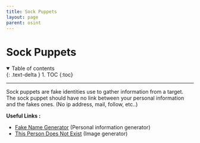 ```yaml
---
title: Sock Puppets
layout: page
parent: osint
---
```


# Sock Puppets

<details open markdown="block">
  <summary>
    Table of contents
  </summary>
  {: .text-delta }
1. TOC
{:toc}
</details>

---

Sock puppets are fake identities use to gather information from a target.
The sock puppet should have no link between your personal information and the fakes ones. (No ip address, mail, follow, etc..)

**Useful Links :**

- [Fake Name Generator](kenamegenerator.com/) (Personal information generator)
- [This Person Does Not Exist](https://www.thispersondoesnotexist.com/) (Image generator)
